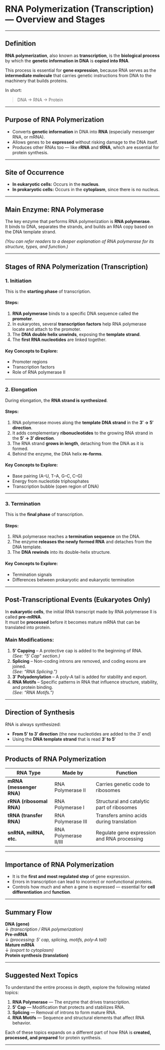 # RNA Polymerization (Transcription) — Overview and Stages

---

## Definition
**RNA polymerization**, also known as **transcription**, is the **biological process** by which the **genetic information in DNA** is **copied into RNA**.  

This process is essential for **gene expression**, because RNA serves as the **intermediate molecule** that carries genetic instructions from DNA to the machinery that builds proteins.

In short:
> DNA → RNA → Protein

---

## Purpose of RNA Polymerization
- Converts **genetic information** in DNA into **RNA** (especially messenger RNA, or mRNA).
- Allows genes to be **expressed** without risking damage to the DNA itself.
- Produces other RNAs too — like **rRNA** and **tRNA**, which are essential for protein synthesis.

---

## Site of Occurrence
- **In eukaryotic cells:** Occurs in the **nucleus**.
- **In prokaryotic cells:** Occurs in the **cytoplasm**, since there is no nucleus.

---

## Main Enzyme: RNA Polymerase
The key enzyme that performs RNA polymerization is **RNA polymerase**.  
It binds to DNA, separates the strands, and builds an RNA copy based on the DNA template strand.

*(You can refer readers to a deeper explanation of RNA polymerase for its structure, types, and function.)*

---

## Stages of RNA Polymerization (Transcription)

### 1. Initiation
This is the **starting phase** of transcription.

#### Steps:
1. **RNA polymerase** binds to a specific DNA sequence called the **promoter**.
2. In eukaryotes, several **transcription factors** help RNA polymerase locate and attach to the promoter.
3. The **DNA double helix unwinds**, exposing the **template strand**.
4. The **first RNA nucleotides** are linked together.

#### Key Concepts to Explore:
- Promoter regions  
- Transcription factors  
- Role of RNA polymerase II  

---

### 2. Elongation
During elongation, the **RNA strand is synthesized**.

#### Steps:
1. RNA polymerase moves along the **template DNA strand** in the **3′ → 5′ direction**.
2. It adds complementary **ribonucleotides** to the growing RNA strand in the **5′ → 3′ direction**.
3. The RNA strand **grows in length**, detaching from the DNA as it is formed.
4. Behind the enzyme, the DNA helix **re-forms**.

#### Key Concepts to Explore:
- Base pairing (A–U, T–A, G–C, C–G)  
- Energy from nucleotide triphosphates  
- Transcription bubble (open region of DNA)

---

### 3. Termination
This is the **final phase** of transcription.

#### Steps:
1. RNA polymerase reaches a **termination sequence** on the DNA.
2. The enzyme **releases the newly formed RNA** and detaches from the DNA template.
3. The **DNA rewinds** into its double-helix structure.

#### Key Concepts to Explore:
- Termination signals  
- Differences between prokaryotic and eukaryotic termination  

---

## Post-Transcriptional Events (Eukaryotes Only)
In **eukaryotic cells**, the initial RNA transcript made by RNA polymerase II is called **pre-mRNA**.  
It must be **processed** before it becomes mature mRNA that can be translated into protein.

### Main Modifications:
1. **5′ Capping** – A protective cap is added to the beginning of RNA.  
   *(See: “5′ Cap” section.)*
2. **Splicing** – Non-coding introns are removed, and coding exons are joined.  
   *(See: “RNA Splicing.”)*
3. **3′ Polyadenylation** – A poly-A tail is added for stability and export.  
4. **RNA Motifs** – Specific patterns in RNA that influence structure, stability, and protein binding.  
   *(See: “RNA Motifs.”)*

---

## Direction of Synthesis
RNA is always synthesized:
- **From 5′ to 3′ direction** (the new nucleotides are added to the 3′ end)
- Using the **DNA template strand** that is read **3′ to 5′**

---

## Products of RNA Polymerization

| RNA Type | Made by | Function |
|-----------|----------|-----------|
| **mRNA (messenger RNA)** | RNA Polymerase II | Carries genetic code to ribosomes |
| **rRNA (ribosomal RNA)** | RNA Polymerase I | Structural and catalytic part of ribosomes |
| **tRNA (transfer RNA)** | RNA Polymerase III | Transfers amino acids during translation |
| **snRNA, miRNA, etc.** | RNA Polymerase II/III | Regulate gene expression and RNA processing |

---

## Importance of RNA Polymerization
- It is the **first and most regulated step** of gene expression.
- Errors in transcription can lead to incorrect or nonfunctional proteins.
- Controls how much and when a gene is expressed — essential for **cell differentiation** and **function**.

---

## Summary Flow

**DNA (gene)**  
↓ *(transcription / RNA polymerization)*  
**Pre-mRNA**  
↓ *(processing: 5′ cap, splicing, motifs, poly-A tail)*  
**Mature mRNA**  
↓ *(export to cytoplasm)*  
**Protein synthesis (translation)**

---

## Suggested Next Topics
To understand the entire process in depth, explore the following related topics:

1. **RNA Polymerase** — The enzyme that drives transcription.  
2. **5′ Cap** — Modification that protects and stabilizes RNA.  
3. **Splicing** — Removal of introns to form mature RNA.  
4. **RNA Motifs** — Sequence and structural elements that affect RNA behavior.  

Each of these topics expands on a different part of how RNA is **created, processed, and prepared** for protein synthesis.

---

